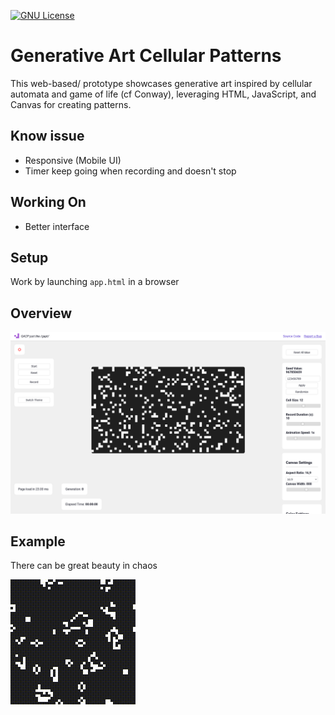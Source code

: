 [![GNU License](https://img.shields.io/badge/license-GNU-blue.svg)](https://github.com/strawberry-development/generative-art-cellular-patterns/blob/main/LICENSE)
# Generative Art Cellular Patterns
This web-based/ prototype showcases generative art inspired by cellular automata and game of life (cf Conway), leveraging HTML, JavaScript, and Canvas for creating patterns. 

## Know issue
- Responsive (Mobile UI)
- Timer keep going when recording and doesn't stop

## Working On
- Better interface

## Setup

Work by launching `app.html` in a browser

## Overview
![Overview of the page](.example/Screenshot.png "Screenshot")

## Example

There can be great beauty in chaos

<p align="left">
    <img src="https://github.com/strawberry-development/generative-art-cellular-patterns/blob/main/.example/original_2024-08-20T19-35-24-583Z.gif" alt="Example Art">
</p>
